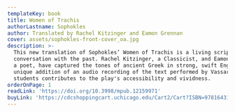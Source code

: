 ```yaml
---
templateKey: book
title: Women of Trachis
authorLastname: Sophokles
author: Translated by Rachel Kitzinger and Eamon Grennan
cover: assets/sophokles-front-cover_oa.jpg
description: >-
  This new translation of Sophokles’ Women of Trachis is a living script in
  conversation with the past. Rachel Kitzinger, a Classicist, and Eamon Grennan,
  a poet, have captured the tones of ancient Greek in strong, swift English. The
  unique addition of an audio recording of the text performed by Vassar College
  students contributes to the play's accessibility and vividness.
orderOnPage: 1
readLink: 'https://doi.org/10.3998/mpub.12159971'
buyLink: 'https://cdcshoppingcart.uchicago.edu/Cart2/Cart?ISBN=9781643150307&PRESS=lever'
---
```

